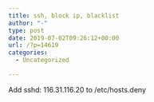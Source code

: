 ```yaml
---
title: ssh, block ip, blacklist
author: "-"
type: post
date: 2019-07-02T09:26:12+00:00
url: /?p=14619
categories:
  - Uncategorized

---
```

Add sshd: 116.31.116.20 to /etc/hosts.deny